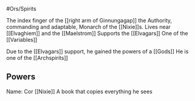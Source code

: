 #Ors/Spirits  

The index finger of the [[right arm of Ginnungagap]]
the Authority, commanding and adaptable, Monarch of the [[Nixie]]s.
Lives near [[Elvaghiem]] and the [[Maelstrom]]
Supports the [[Elvagars]]
One of the [[Variables]]

Due to the [[Elvagars]] support, he gained the powers of a [[Gods]]
He is one of the [[Archspirits]]

## Powers

Name: Cor
[[Nixie]]
A book that copies everything he sees 